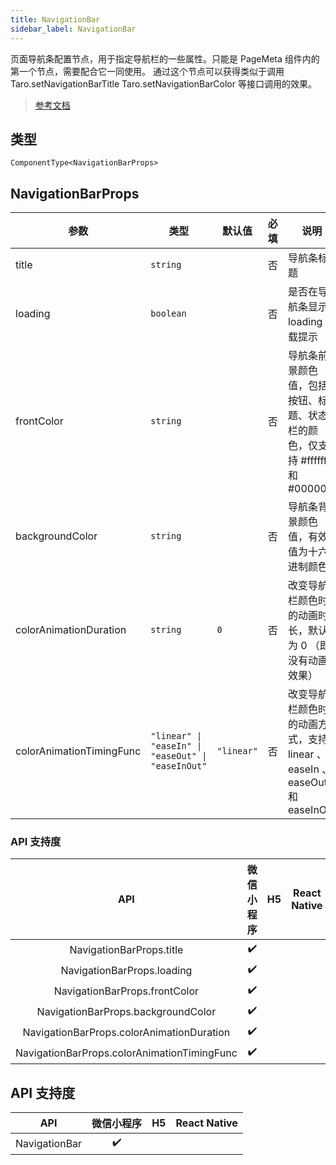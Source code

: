 ```yaml
---
title: NavigationBar
sidebar_label: NavigationBar
---
```


页面导航条配置节点，用于指定导航栏的一些属性。只能是 PageMeta 组件内的第一个节点，需要配合它一同使用。 通过这个节点可以获得类似于调用 Taro.setNavigationBarTitle Taro.setNavigationBarColor 等接口调用的效果。

> [参考文档](https://developers.weixin.qq.com/miniprogram/dev/component/open-data.html)

## 类型

```tsx
ComponentType<NavigationBarProps>
```

## NavigationBarProps

<table>
  <thead>
    <tr>
      <th>参数</th>
      <th>类型</th>
      <th style={{ textAlign: "center"}}>默认值</th>
      <th style={{ textAlign: "center"}}>必填</th>
      <th>说明</th>
    </tr>
  </thead>
  <tbody>
    <tr>
      <td>title</td>
      <td><code>string</code></td>
      <td style={{ textAlign: "center"}}></td>
      <td style={{ textAlign: "center"}}>否</td>
      <td>导航条标题</td>
    </tr>
    <tr>
      <td>loading</td>
      <td><code>boolean</code></td>
      <td style={{ textAlign: "center"}}></td>
      <td style={{ textAlign: "center"}}>否</td>
      <td>是否在导航条显示 loading 加载提示</td>
    </tr>
    <tr>
      <td>frontColor</td>
      <td><code>string</code></td>
      <td style={{ textAlign: "center"}}></td>
      <td style={{ textAlign: "center"}}>否</td>
      <td>导航条前景颜色值，包括按钮、标题、状态栏的颜色，仅支持 #ffffff 和 #000000</td>
    </tr>
    <tr>
      <td>backgroundColor</td>
      <td><code>string</code></td>
      <td style={{ textAlign: "center"}}></td>
      <td style={{ textAlign: "center"}}>否</td>
      <td>导航条背景颜色值，有效值为十六进制颜色</td>
    </tr>
    <tr>
      <td>colorAnimationDuration</td>
      <td><code>string</code></td>
      <td style={{ textAlign: "center"}}><code>0</code></td>
      <td style={{ textAlign: "center"}}>否</td>
      <td>改变导航栏颜色时的动画时长，默认为 0 （即没有动画效果）</td>
    </tr>
    <tr>
      <td>colorAnimationTimingFunc</td>
      <td><code>&quot;linear&quot; | &quot;easeIn&quot; | &quot;easeOut&quot; | &quot;easeInOut&quot;</code></td>
      <td style={{ textAlign: "center"}}><code>&quot;linear&quot;</code></td>
      <td style={{ textAlign: "center"}}>否</td>
      <td>改变导航栏颜色时的动画方式，支持 linear 、 easeIn 、 easeOut 和 easeInOut</td>
    </tr>
  </tbody>
</table>

### API 支持度

|                     API                     | 微信小程序 | H5 | React Native |
|:-------------------------------------------:|:-----:|:--:|:------------:|
|          NavigationBarProps.title           |  ✔️   |    |              |
|         NavigationBarProps.loading          |  ✔️   |    |              |
|        NavigationBarProps.frontColor        |  ✔️   |    |              |
|     NavigationBarProps.backgroundColor      |  ✔️   |    |              |
|  NavigationBarProps.colorAnimationDuration  |  ✔️   |    |              |
| NavigationBarProps.colorAnimationTimingFunc |  ✔️   |    |              |

## API 支持度

|      API      | 微信小程序 | H5 | React Native |
|:-------------:|:-----:|:--:|:------------:|
| NavigationBar |  ✔️   |    |              |
